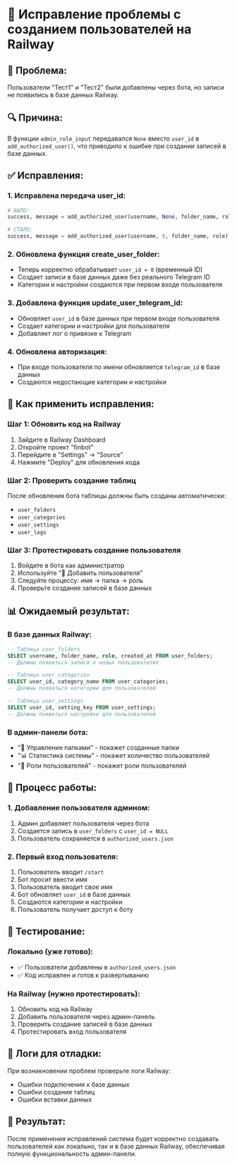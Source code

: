 # 🔧 Исправление проблемы с созданием пользователей на Railway

## 🚨 **Проблема:**
Пользователи "Тест1" и "Тест2" были добавлены через бота, но записи не появились в базе данных Railway.

## 🔍 **Причина:**
В функции `admin_role_input` передавался `None` вместо `user_id` в `add_authorized_user()`, что приводило к ошибке при создании записей в базе данных.

## ✅ **Исправления:**

### **1. Исправлена передача user_id:**
```python
# БЫЛО:
success, message = add_authorized_user(username, None, folder_name, role)

# СТАЛО:
success, message = add_authorized_user(username, 0, folder_name, role)
```

### **2. Обновлена функция create_user_folder:**
- Теперь корректно обрабатывает `user_id = 0` (временный ID)
- Создает записи в базе данных даже без реального Telegram ID
- Категории и настройки создаются при первом входе пользователя

### **3. Добавлена функция update_user_telegram_id:**
- Обновляет `user_id` в базе данных при первом входе пользователя
- Создает категории и настройки для пользователя
- Добавляет лог о привязке к Telegram

### **4. Обновлена авторизация:**
- При входе пользователя по имени обновляется `telegram_id` в базе данных
- Создаются недостающие категории и настройки

## 🎯 **Как применить исправления:**

### **Шаг 1: Обновить код на Railway**
1. Зайдите в Railway Dashboard
2. Откройте проект "finbot"
3. Перейдите в "Settings" → "Source"
4. Нажмите "Deploy" для обновления кода

### **Шаг 2: Проверить создание таблиц**
После обновления бота таблицы должны быть созданы автоматически:
- `user_folders`
- `user_categories` 
- `user_settings`
- `user_logs`

### **Шаг 3: Протестировать создание пользователя**
1. Войдите в бота как администратор
2. Используйте "👥 Добавить пользователя"
3. Следуйте процессу: имя → папка → роль
4. Проверьте создание записей в базе данных

## 📊 **Ожидаемый результат:**

### **В базе данных Railway:**
```sql
-- Таблица user_folders
SELECT username, folder_name, role, created_at FROM user_folders;
-- Должны появиться записи о новых пользователях

-- Таблица user_categories  
SELECT user_id, category_name FROM user_categories;
-- Должны появиться категории для пользователей

-- Таблица user_settings
SELECT user_id, setting_key FROM user_settings;
-- Должны появиться настройки для пользователей
```

### **В админ-панели бота:**
- "📁 Управление папками" - покажет созданные папки
- "📊 Статистика системы" - покажет количество пользователей
- "🔧 Роли пользователей" - покажет роли пользователей

## 🔄 **Процесс работы:**

### **1. Добавление пользователя админом:**
1. Админ добавляет пользователя через бота
2. Создается запись в `user_folders` с `user_id = NULL`
3. Пользователь сохраняется в `authorized_users.json`

### **2. Первый вход пользователя:**
1. Пользователь вводит `/start`
2. Бот просит ввести имя
3. Пользователь вводит свое имя
4. Бот обновляет `user_id` в базе данных
5. Создаются категории и настройки
6. Пользователь получает доступ к боту

## 🧪 **Тестирование:**

### **Локально (уже готово):**
- ✅ Пользователи добавлены в `authorized_users.json`
- ✅ Код исправлен и готов к развертыванию

### **На Railway (нужно протестировать):**
1. Обновить код на Railway
2. Добавить пользователя через админ-панель
3. Проверить создание записей в базе данных
4. Протестировать вход пользователя

## 📝 **Логи для отладки:**

При возникновении проблем проверьте логи Railway:
- Ошибки подключения к базе данных
- Ошибки создания таблиц
- Ошибки вставки данных

## 🎉 **Результат:**
После применения исправлений система будет корректно создавать пользователей как локально, так и в базе данных Railway, обеспечивая полную функциональность админ-панели.
